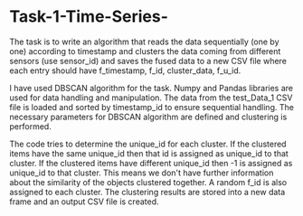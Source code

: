 # Task-1-Time-Series-
The task is to write an algorithm that reads the data sequentially (one by one) according to  timestamp and clusters the data coming from different sensors (use sensor_id) and saves the  fused data to a new CSV file where each entry should have f_timestamp, f_id, cluster_data,  f_u_id.

I have used DBSCAN algorithm for the task. Numpy and Pandas libraries are used for data handling and manipulation. 
The data from the test_Data_1 CSV file is loaded and sorted by timestamp_id to ensure sequential handling. The necessary parameters for DBSCAN algorithm are defined and clustering is performed.

The code tries to determine the unique_id for each cluster. If the clustered items have the same unique_id then that id is assigned as unique_id to that cluster. If the clustered items have different unique_id then -1 is assigned as unique_id to that cluster. This means we don't have further information about the similarity of the objects clustered together. A random f_id is also assigned to each cluster. 
The clustering results are stored into a new data frame and an output CSV file is created. 
